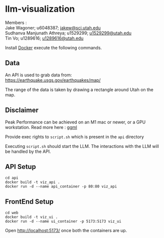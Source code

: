 # llm-visualization

Members : \
Jake Wagoner; u6048387;  jakew@sci.utah.edu \
Sudhanva Manjunath Athreya; u1529299; u1529299@utah.edu \
Tin Vo; u1289616; u1289616@utah.edu

Install [Docker](https://www.docker.com/products/docker-desktop/) execute the following commands. 


## Data

An API is used to grab data from: https://earthquake.usgs.gov/earthquakes/map/

The range of the data is taken by drawing a rectangle around Utah on the map.


## Disclaimer 

Peak Performance can be achieved on an M1 mac or newer, or a GPU workstation. 
Read more here : [ggml](https://github.com/ggerganov/ggml)

Provide exec rights to ```script.sh``` which is present in the ```api``` directory

Executing ```script.sh``` should start the LLM. The interactions with the LLM will be handled by the API.  


## API Setup
```
cd api 
docker build -t viz_api .
docker run -d --name api_container -p 80:80 viz_api 
```

## FrontEnd Setup
```
cd web 
docker build -t viz_ui .
docker run -d --name ui_container -p 5173:5173 viz_ui  
```

Open [http://localhost:5173/](http://localhost:5173/) once both the containers are up. 
